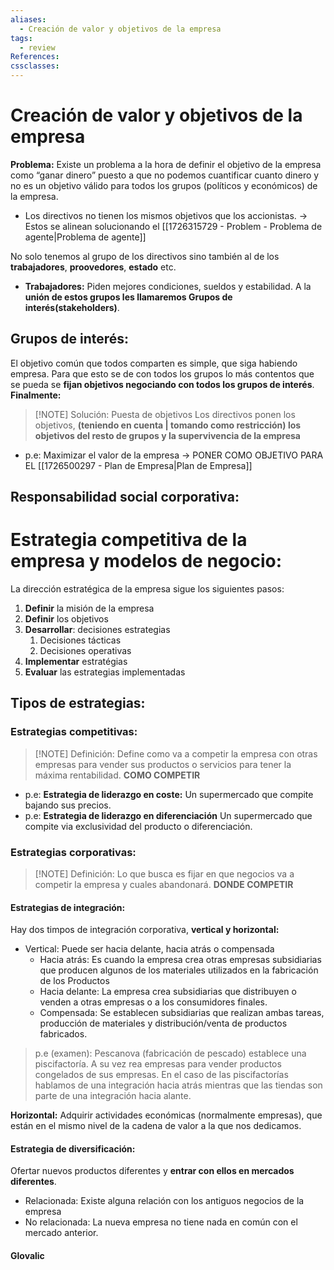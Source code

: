```yaml
---
aliases:
  - Creación de valor y objetivos de la empresa
tags:
  - review
References: 
cssclasses:
---
```

# Creación de valor y objetivos de la empresa
**Problema:**
Existe un problema a la hora de definir el objetivo de la empresa como “ganar dinero” puesto a que no podemos cuantificar cuanto dinero y no es un objetivo válido para todos los grupos (políticos y económicos) de la empresa. 
+ Los directivos no tienen los mismos objetivos que los accionistas. → Estos se alinean solucionando el [[1726315729 - Problem - Problema de agente|Problema de agente]]

No solo tenemos al grupo de los directivos sino también al de los **trabajadores**, **proovedores**, **estado** etc. 
+ **Trabajadores:** Piden mejores condiciones, sueldos y estabilidad.
A la **unión de estos grupos les llamaremos Grupos de interés(stakeholders)**. 

## Grupos de interés: 
El objetivo común que todos comparten es simple, que siga habiendo empresa. Para que esto se de con todos los grupos lo más contentos que se pueda se **fijan objetivos negociando con todos los grupos de interés**. 
**Finalmente:**
> [!NOTE] Solución: Puesta de objetivos
> Los directivos ponen los objetivos, **(teniendo en cuenta | tomando como restricción) los objetivos del resto de grupos y la supervivencia de la empresa**
+ p.e: Maximizar el valor de la empresa → PONER COMO OBJETIVO PARA EL [[1726500297 - Plan de Empresa|Plan de Empresa]]
## Responsabilidad social corporativa: 



# Estrategia competitiva de la empresa y modelos de negocio:
La dirección estratégica de la empresa sigue los siguientes pasos: 
1. **Definir** la misión de la empresa
2. **Definir** los objetivos
3. **Desarrollar**: decisiones estrategias
	1. Decisiones tácticas
	2. Decisiones operativas
4. **Implementar** estratégias
5. **Evaluar** las estrategias implementadas
## Tipos de estrategias: 
### Estrategias competitivas:

> [!NOTE] Definición: 
> Define como va a competir la empresa con otras empresas para vender sus productos o servicios para tener la máxima rentabilidad. **COMO COMPETIR**

+ p.e: **Estrategia de liderazgo en coste:** Un supermercado que compite bajando sus precios.
+ p.e: **Estrategia de liderazgo en diferenciación** Un supermercado que compite via exclusividad del producto o diferenciación.
### Estrategias corporativas: 

> [!NOTE] Definición: 
> Lo que busca es fijar en que negocios va a competir la empresa y cuales abandonará. **DONDE COMPETIR**

#### Estrategias de integración:
Hay dos timpos de integración corporativa, **vertical y horizontal:** 

+ Vertical: Puede ser hacia delante, hacia atrás o compensada
	+ Hacia atrás: Es cuando la empresa crea otras empresas subsidiarias que producen algunos de los materiales utilizados en la fabricación de los Productos
	+ Hacia delante: La empresa crea subsidiarias que distribuyen o venden a otras empresas o a los consumidores finales. 
	+ Compensada: Se establecen subsidiarias que realizan ambas tareas, producción de materiales y distribución/venta de productos fabricados. 

> p.e (examen): Pescanova (fabricación de pescado) establece una piscifactoría. A su vez rea empresas para vender productos congelados de sus empresas. 
> 	En el caso de las piscifactorías hablamos de una integración hacia atrás mientras que las tiendas son parte de una integración hacia alante. 


**Horizontal:** Adquirir actividades económicas (normalmente empresas), que están en el mismo nivel de la cadena de valor a la que nos dedicamos. 

#### Estrategia de diversificación: 
Ofertar nuevos productos diferentes y **entrar con ellos en mercados diferentes**. 
+ Relacionada: Existe alguna relación con los antiguos negocios de la empresa
+ No relacionada: La nueva empresa no tiene nada en común con el mercado anterior. 

#### Glovalic
